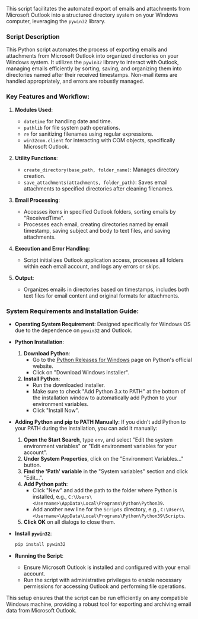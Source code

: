 This script facilitates the automated export of emails and attachments from Microsoft Outlook into a structured directory system on your Windows computer, leveraging the `pywin32` library.

### Script Description
This Python script automates the process of exporting emails and attachments from Microsoft Outlook into organized directories on your Windows system. It utilizes the `pywin32` library to interact with Outlook, managing emails efficiently by sorting, saving, and organizing them into directories named after their received timestamps. Non-mail items are handled appropriately, and errors are robustly managed.

### Key Features and Workflow:
1. **Modules Used**:
   - `datetime` for handling date and time.
   - `pathlib` for file system path operations.
   - `re` for sanitizing filenames using regular expressions.
   - `win32com.client` for interacting with COM objects, specifically Microsoft Outlook.

2. **Utility Functions**:
   - `create_directory(base_path, folder_name)`: Manages directory creation.
   - `save_attachments(attachments, folder_path)`: Saves email attachments to specified directories after cleaning filenames.

3. **Email Processing**:
   - Accesses items in specified Outlook folders, sorting emails by "ReceivedTime".
   - Processes each email, creating directories named by email timestamp, saving subject and body to text files, and saving attachments.

4. **Execution and Error Handling**:
   - Script initializes Outlook application access, processes all folders within each email account, and logs any errors or skips.

5. **Output**:
   - Organizes emails in directories based on timestamps, includes both text files for email content and original formats for attachments.

### System Requirements and Installation Guide:
- **Operating System Requirement**: Designed specifically for Windows OS due to the dependence on `pywin32` and Outlook.

- **Python Installation**:
  1. **Download Python**:
     - Go to the [Python Releases for Windows](https://www.python.org/downloads/windows/) page on Python's official website.
     - Click on "Download Windows installer".
  2. **Install Python**:
     - Run the downloaded installer.
     - Make sure to check "Add Python 3.x to PATH" at the bottom of the installation window to automatically add Python to your environment variables.
     - Click "Install Now".

- **Adding Python and pip to PATH Manually**:
  If you didn’t add Python to your PATH during the installation, you can add it manually:
  1. **Open the Start Search**, type `env`, and select "Edit the system environment variables" or "Edit environment variables for your account".
  2. **Under System Properties**, click on the "Environment Variables…" button.
  3. **Find the 'Path' variable** in the "System variables" section and click "Edit…".
  4. **Add Python path**:
     - Click "New" and add the path to the folder where Python is installed, e.g., `C:\Users\<Username>\AppData\Local\Programs\Python\Python39`.
     - Add another new line for the `Scripts` directory, e.g., `C:\Users\<Username>\AppData\Local\Programs\Python\Python39\Scripts`.
  5. **Click OK** on all dialogs to close them.

- **Install `pywin32`**:
  ```bash
  pip install pywin32
  ```

- **Running the Script**:
  - Ensure Microsoft Outlook is installed and configured with your email account.
  - Run the script with administrative privileges to enable necessary permissions for accessing Outlook and performing file operations.

This setup ensures that the script can be run efficiently on any compatible Windows machine, providing a robust tool for exporting and archiving email data from Microsoft Outlook.

